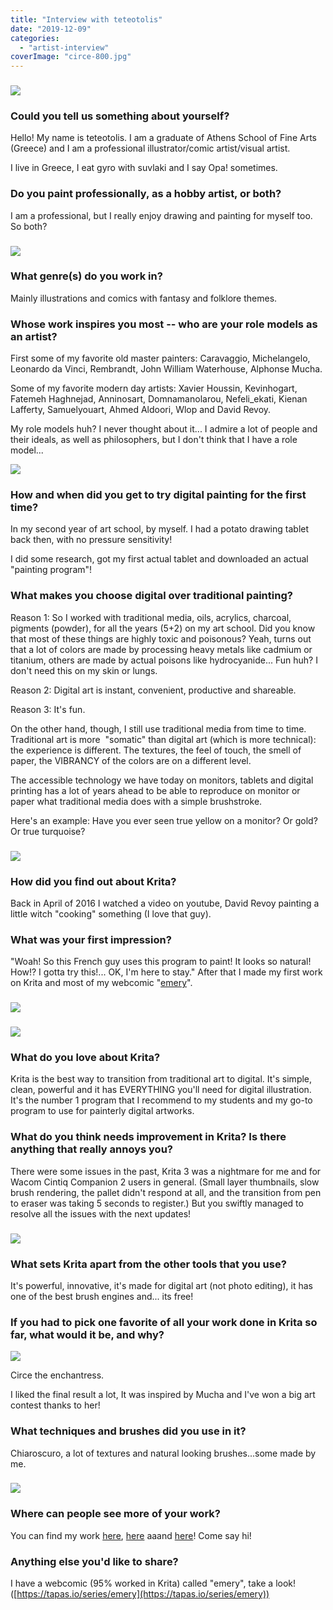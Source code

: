 ```yaml
---
title: "Interview with teteotolis"
date: "2019-12-09"
categories: 
  - "artist-interview"
coverImage: "circe-800.jpg"
---
```


### ![](/images/posts/2019/fruit-pool-800.jpg)

### Could you tell us something about yourself?

Hello! My name is teteotolis. I am a graduate of Athens School of Fine Arts (Greece) and I am a professional illustrator/comic artist/visual artist.

I live in Greece, I eat gyro with suvlaki and I say Opa! sometimes.

### Do you paint professionally, as a hobby artist, or both?

I am a professional, but I really enjoy drawing and painting for myself too. So both?

### ![](/images/posts/2019/thor-800.jpg)

### What genre(s) do you work in?

Mainly illustrations and comics with fantasy and folklore themes.

### Whose work inspires you most -- who are your role models as an artist?

First some of my favorite old master painters: Caravaggio, Michelangelo, Leonardo da Vinci, Rembrandt, John William Waterhouse, Alphonse Mucha.

Some of my favorite modern day artists: Xavier Houssin, Kevinhogart, Fatemeh Haghnejad, Anninosart, Domnamanolarou, Nefeli_ekati, Kienan Lafferty, Samuelyouart, Ahmed Aldoori, Wlop and David Revoy.

My role models huh? I never thought about it... I admire a lot of people and their ideals, as well as philosophers, but I don't think that I have a role model...

![](/images/posts/2019/rabbit-800.jpg)

### How and when did you get to try digital painting for the first time?

In my second year of art school, by myself. I had a potato drawing tablet back then, with no pressure sensitivity!

I did some research, got my first actual tablet and downloaded an actual "painting program"!

### What makes you choose digital over traditional painting?

Reason 1: So I worked with traditional media, oils, acrylics, charcoal, pigments (powder), for all the years (5+2) on my art school. Did you know that most of these things are highly toxic and poisonous? Yeah, turns out that a lot of colors are made by processing heavy metals like cadmium or titanium, others are made by actual poisons like hydrocyanide... Fun huh? I don't need this on my skin or lungs.

Reason 2: Digital art is instant, convenient, productive and shareable.

Reason 3: It's fun.

On the other hand, though, I still use traditional media from time to time. Traditional art is more  "somatic" than digital art (which is more technical): the experience is different. The textures, the feel of touch, the smell of paper, the VIBRANCY of the colors are on a different level.

The accessible technology we have today on monitors, tablets and digital printing has a lot of years ahead to be able to reproduce on monitor or paper what traditional media does with a simple brushstroke.

Here's an example: Have you ever seen true yellow on a monitor? Or gold? Or true turquoise?

### ![](/images/posts/2019/night-800.jpg)

### How did you find out about Krita?

Back in April of 2016 I watched a video on youtube, David Revoy painting a little witch "cooking" something (I love that guy).

### What was your first impression?

"Woah! So this French guy uses this program to paint! It looks so natural! How!? I gotta try this!... OK, I'm here to stay." After that I made my first work on Krita and most of my webcomic "[emery](https://tapas.io/series/emery)".

### ![](/images/posts/2019/emery1-800.jpg)

### ![](/images/posts/2019/emery2.jpg)

### What do you love about Krita?

Krita is the best way to transition from traditional art to digital. It's simple, clean, powerful and it has EVERYTHING you'll need for digital illustration. It's the number 1 program that I recommend to my students and my go-to program to use for painterly digital artworks.

### What do you think needs improvement in Krita? Is there anything that really annoys you?

There were some issues in the past, Krita 3 was a nightmare for me and for Wacom Cintiq Companion 2 users in general. (Small layer thumbnails, slow brush rendering, the pallet didn't respond at all, and the transition from pen to eraser was taking 5 seconds to register.) But you swiftly managed to resolve all the issues with the next updates!

### ![](/images/posts/2019/airspirit-800.jpg)

### What sets Krita apart from the other tools that you use?

It's powerful, innovative, it's made for digital art (not photo editing), it has one of the best brush engines and... its free!

### If you had to pick one favorite of all your work done in Krita so far, what would it be, and why?

![](/images/posts/2019/circe-800.jpg)

Circe the enchantress.

I liked the final result a lot, It was inspired by Mucha and I've won a big art contest thanks to her!

### What techniques and brushes did you use in it?

Chiaroscuro, a lot of textures and natural looking brushes...some made by me.

### ![](/images/posts/2019/bitch-800.jpg)

### Where can people see more of your work?

You can find my work [here](https://www.instagram.com/teteotolis_arts/), [here](https://twitter.com/teteotolishttps://www.artstation.com/teteotolishttps://) aaand [here](https://teteotolis.com)! Come say hi!

### Anything else you'd like to share?

I have a webcomic (95% worked in Krita) called "emery", take a look! ([https://tapas.io/series/emery](https://tapas.io/series/emery))
